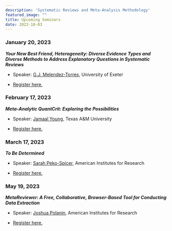 ```yaml
---
description: 'Systematic Reviews and Meta-Analysis Methodology'
featured_image: ""
title: Upcoming Seminars
date: 2022-10-03
---
```


### January 20, 2023

***Your New Best Friend, Heterogeneity: Diverse Evidence Types and Diverse Methods to Address Explanatory Questions in Systematic Reviews***

-   Speaker: [G.J. Melendez-Torres](https://medicine.exeter.ac.uk/people/profile/index.php?web_id=GJ_Melendez-Torres), University of Exeter 

- [Register here.](https://us06web.zoom.us/meeting/register/tZIldOuorzwiGNAnEoedUXskxj2maT3GbmBH)

### February 17, 2023

***Meta-Analytic QuantCrit: Exploring the Possibilities***

-   Speaker: [Jamaal Young](https://scholars.library.tamu.edu/vivo/display/nc1659a42/Persons/View%20All), Texas A&M University 

- [Register here.](https://us06web.zoom.us/meeting/register/tZIldOuorzwiGNAnEoedUXskxj2maT3GbmBH)

### March 17, 2023

***To Be Determined***

-   Speaker: [Sarah Peko-Spicer](https://www.linkedin.com/in/sarah-peko-spicer-640a4436/), American Institutes for Research

- [Register here.](https://us06web.zoom.us/meeting/register/tZIldOuorzwiGNAnEoedUXskxj2maT3GbmBH)


### May 19, 2023

***MetaReviewer: A Free, Collaborative, Browser-Based Tool for Conducting Data Extraction***

-   Speaker: [Joshua Polanin](https://www.air.org/experts/person/joshua-r-polanin), American Institutes for Research 

- [Register here.](https://us06web.zoom.us/meeting/register/tZIldOuorzwiGNAnEoedUXskxj2maT3GbmBH)
